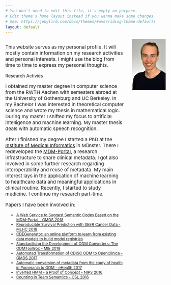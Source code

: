 ```yaml
---
# You don't need to edit this file, it's empty on purpose.
# Edit theme's home layout instead if you wanna make some changes
# See: https://jekyllrb.com/docs/themes/#overriding-theme-defaults
layout: default
---
```


<div style="width: 74%; float: left;">

<p style="font-size: 15px;">
This website serves as my personal profile.
It will mostly contain information on my research activities and
personal interests. I might use the blog from time to time to
express my personal thoughts.
</p>

<p>
Research Activies
</p>

<p style="font-size: 15px;">
I obtained my master degree in computer science from the RWTH Aachen
with semesters abroad at the University of Gothenburg and UC Berkeley.
In my Bachelor I was interested in theoretical computer
science and wrote my thesis in mathematical logic. During my master I
shifted my focus to artificial intelligence and machine learning. My
master thesis deals with automatic speech recognition.
</p>

<p style="font-size: 15px;">
After I finished my degree I started a PhD at the <a href="https://www.medizin.uni-muenster.de/imi/das-institut/team/arbeitsgruppe-health-informatics/stefan-hegselmann-m-sc/">Institute of Medical Informatics</a> in Münster.
There I redeveloped the
<a href="https://medical-data-models.org/">MDM-Portal</a>, a research
infrastructure to share clinical metadata. I got also involved in some
further research regarding interoperability and reuse of metadata. My
main interest lays in the application of machine learning to healthcare
data and meaningful applications in clinical routine. Recently, I
started to study medicine. I continue my research
part-time.
</p>

<p style="font-size: 15px;">
Papers I have been involved in:
</p>
<ul style="font-size: 12px; margin-left:14px">
  <li>
  <a href="http://ebooks.iospress.nl/publication/50019">A Web Service to Suggest Semantic Codes Based on the MDM-Portal - GMDS 2018</a>
  </li>
  <li>
  <a href="https://www.mlforhc.org/s/11.pdf">Reproducible Survival Prediction with SEER Cancer Data - MLHC 2018</a>
  </li>
  <li>
  <a href="https://www.dovepress.com/articles.php?article_id=39769">CDEGenerator: an online platform to learn from existing data models to build model registries</a>
  </li>
  <li>
  <a href="http://ebooks.iospress.nl/publication/48788">Standardising the Development of ODM Converters: The ODMToolBox - MIE 2018</a>
  </li>
  <li>
  <a href="http://ebooks.iospress.nl/publication/47514">Automated Transformation of CDISC ODM to OpenClinica - GMDS 2017</a>
  </li>
  <li>
  <a href="http://ebooks.iospress.nl/publication/46464">Automatic conversion of metadata from the study of health in Pomerania
to ODM - eHealth 2017</a>
  </li>
  <li>
  <a href="https://pdfs.semanticscholar.org/3216/4a7345d28b3392ffe92883af58d8321d3bd7.pdf">Inverted HMM - a Proof of Concept - NIPS 2016</a>
  </li>
  <li>
  <a href="http://drops.dagstuhl.de/opus/volltexte/2016/6575/pdf/LIPIcs-CSL-2016-35.pdf">Counting in Team Semantics - CSL 2016</a>
  </li>
</ul> 
</div>

<img style="float: right;" src="/assets/profile-picture.jpg" width="21%">
